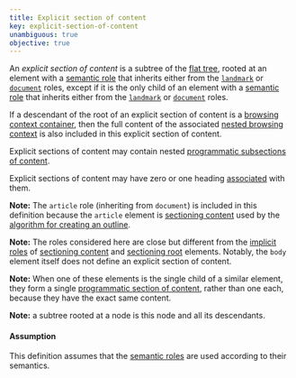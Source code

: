 ```yaml
---
title: Explicit section of content
key: explicit-section-of-content
unambiguous: true
objective: true
---
```


An _explicit section of content_ is a subtree of the [flat tree][], rooted at an element with a [semantic role][] that inherits either from the [`landmark`][landmark] or [`document`][document] roles, except if it is the only child of an element with a [semantic role][] that inherits either from the [`landmark`][landmark] or [`document`][document] roles.

If a descendant of the root of an explicit section of content is a [browsing context container][], then the full content of the associated [nested browsing context][] is also included in this explicit section of content.

Explicit sections of content may contain nested [programmatic subsections of content][programmatic section of content].

Explicit sections of content may have zero or one heading [associated][] with them.

**Note:** The `article` role (inheriting from `document`) is included in this definition because the `article` element is [sectioning content][] used by the [algorithm for creating an outline][outline algorithm].

**Note:** The roles considered here are close but different from the [implicit roles][] of [sectioning content][] and [sectioning root][] elements. Notably, the `body` element itself does not define an explicit section of content.

**Note:** When one of these elements is the single child of a similar element, they form a single [programmatic section of content][], rather than one each, because they have the exact same content.

**Note:** a subtree rooted at a node is this node and all its descendants.

#### Assumption

This definition assumes that the [semantic roles][semantic role] are used according to their semantics.

[associated]: #heading-section-association 'Definition of association between headings and sections'
[browsing context container]: https://html.spec.whatwg.org/multipage/browsers.html#browsing-context-container 'Definition of browsing context container'
[document]: https://www.w3.org/TR/wai-aria-1.1/#document 'The document role'
[flat tree]: https://drafts.csswg.org/css-scoping/#flat-tree 'Definition of flat tree'
[implicit roles]: #implicit-role 'Definition of implicit role'
[landmark]: https://www.w3.org/TR/wai-aria-1.1/#landmark 'The landmark role'
[nested browsing context]: https://html.spec.whatwg.org/multipage/browsers.html#nested-browsing-context 'Definition of nested browsing context'
[outline algorithm]: https://html.spec.whatwg.org/multipage/sections.html#outlines 'Definition of outline'
[programmatic section of content]: #programmatic-section-of-content 'Definition of programmatic section of content'
[sectioning content]: https://html.spec.whatwg.org/multipage/dom.html#sectioning-content 'Definition of sectioning content'
[sectioning root]: https://html.spec.whatwg.org/multipage/sections.html#sectioning-root 'Definition of sectioning root'
[semantic role]: #semantic-role 'Definition of semantic role'
